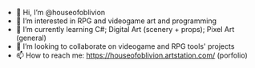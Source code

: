 - 👋 Hi, I’m @houseofoblivion
- 👀 I’m interested in RPG and videogame art and programming
- 🌱 I’m currently learning C#; Digital Art (scenery + props); Pixel Art (general)
- 💞️ I’m looking to collaborate on videogame and RPG tools' projects 
- 📫 How to reach me: https://houseofoblivion.artstation.com/ (porfolio)

<!---
houseofoblivion/houseofoblivion is a ✨ special ✨ repository because its `README.md` (this file) appears on your GitHub profile.
You can click the Preview link to take a look at your changes.
--->
